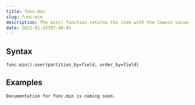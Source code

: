 ```yaml
---
title: func.min
slug: func-min
description: The min() function returns the item with the lowest value, or the item with the lowest value in an iterable
date: 2022-01-25T07:40:01
---
```



## Syntax



```
func.min().over(partition_by=field, order_by=field)
```


## Examples



```
Documentation for func.min is coming soon.
```
